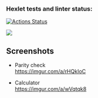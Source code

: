 ### Hexlet tests and linter status:
[![Actions Status](https://github.com/ddm14159/java-project-61/actions/workflows/hexlet-check.yml/badge.svg)](https://github.com/ddm14159/java-project-61/actions)

<a href="https://codeclimate.com/github/ddm14159/java-project-61/maintainability"><img src="https://api.codeclimate.com/v1/badges/76ae94085c0e9a7c5def/maintainability" /></a>

## Screenshots
- Parity check<br />
  https://imgur.com/a/rHQkIoC
  <br />

- Calculator<br />
  https://imgur.com/a/wVqtqk8
  <br />
